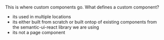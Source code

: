 This is where custom components go.
What defines a custom component?

- its used in multiple locations
- its either built from scratch or built ontop of existing components from the semantic-ui-react library we are using
- its not a page component
